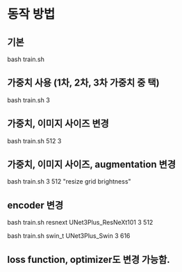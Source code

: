 # 동작 방법

## 기본
bash train.sh 

## 가중치 사용 (1차, 2차, 3차 가중치 중 택)
bash train.sh 3

## 가중치, 이미지 사이즈 변경
bash train.sh 512 3

## 가중치, 이미지 사이즈, augmentation 변경 
bash train.sh 3 512 "resize grid brightness"

## encoder 변경
bash train.sh resnext UNet3Plus_ResNeXt101 3 512

bash train.sh swin_t UNet3Plus_Swin 3 616

## loss function, optimizer도 변경 가능함.
